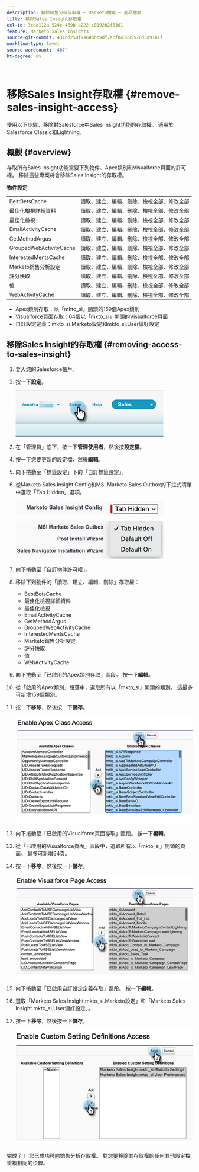 ```yaml
---
description: 移除銷售分析存取權 — Marketo檔案 — 產品檔案
title: 移除Sales Insight存取權
exl-id: 3cda112a-524e-469b-a222-c0192b2f5301
feature: Marketo Sales Insights
source-git-commit: 431bd258f9a68bbb9df7acf043085578d3d91b1f
workflow-type: tm+mt
source-wordcount: '407'
ht-degree: 0%

---
```


# 移除Sales Insight存取權 {#remove-sales-insight-access}

使用以下步驟，移除對Salesforce中Sales Insight功能的存取權。 適用於Salesforce Classic和Lightning。

## 概觀 {#overview}

存取所有Sales Insight功能需要下列物件、Apex類別和Visualforce頁面的許可權。 移除這些專案將會移除Sales Insight的存取權。

**物件設定**

<table> 
 <tbody> 
 <tr> 
   <td>BestBetsCache</td> 
   <td>讀取、建立、編輯、刪除、檢視全部、修改全部</td> 
  </tr> 
  <tr> 
   <td>最佳化檢視詳細資料</td> 
   <td>讀取、建立、編輯、刪除、檢視全部、修改全部</td> 
  </tr> 
  <tr> 
   <td>最佳化檢視</td> 
   <td>讀取、建立、編輯、刪除、檢視全部、修改全部</td> 
  </tr> 
  <tr> 
   <td>EmailActivityCache</td> 
   <td>讀取、建立、編輯、刪除、檢視全部、修改全部</td> 
  </tr> 
  <tr> 
   <td>GetMethodArgus</td> 
   <td>讀取、建立、編輯、刪除、檢視全部、修改全部</td> 
  </tr> 
  <tr> 
   <td>GroupedWebActivityCache</td> 
   <td>讀取、建立、編輯、刪除、檢視全部、修改全部</td> 
  </tr> 
  <tr> 
   <td>InterestedMentsCache</td> 
   <td>讀取、建立、編輯、刪除、檢視全部、修改全部</td> 
  </tr> 
  <tr> 
   <td>Marketo銷售分析設定</td> 
   <td>讀取、建立、編輯、刪除、檢視全部、修改全部</td> 
  </tr> 
  <tr> 
   <td>評分快取</td> 
   <td>讀取、建立、編輯、刪除、檢視全部、修改全部</td> 
  </tr> 
  <tr> 
   <td>值</td> 
   <td>讀取、建立、編輯、刪除、檢視全部、修改全部</td> 
  </tr> 
  <tr> 
   <td>WebActivityCache</td> 
   <td>讀取、建立、編輯、刪除、檢視全部、修改全部</td> 
  </tr> 
 </tbody> 
</table>

* Apex類別存取：以「mkto_si」開頭的159個Apex類別
* Visualforce頁面存取：64個以「mkto_si」開頭的Visualforce頁面
* 自訂設定定義：mkto_si.Marketo設定和mkto_si.User偏好設定

## 移除Sales Insight的存取權 {#removing-access-to-sales-insight}

1. 登入您的Salesforce帳戶。

1. 按一下&#x200B;**設定**。

   ![](assets/remove-sales-insight-access-1.png)

1. 在「管理員」底下，按一下&#x200B;**管理使用者**，然後按&#x200B;**設定檔**。

1. 按一下您要更新的設定檔，然後&#x200B;**編輯**。

1. 向下捲動至「標籤設定」下的「自訂標籤設定」。

1. 從Marketo Sales Insight Config和MSI Marketo Sales Outbox的下拉式清單中選取「Tab Hidden」選項。

   ![](assets/remove-sales-insight-access-2.png)

   ![](assets/remove-sales-insight-access-3.png)

1. 向下捲動至「自訂物件許可權」。

1. 移除下列物件的「讀取、建立、編輯、刪除」存取權：

   * BestBetsCache
   * 最佳化檢視詳細資料
   * 最佳化檢視
   * EmailActivityCache
   * GetMethodArgus
   * GroupedWebActivityCache
   * InterestedMentsCache
   * Marketo銷售分析設定
   * 評分快取
   * 值
   * WebActivityCache

1. 向下捲動至「已啟用的Apex類別存取」區段。 按一下&#x200B;**編輯**。

1. 從「啟用的Apex類別」段落中，選取所有以「mkto_si」開頭的類別。 這最多可新增159個類別。

1. 按一下&#x200B;**移除**，然後按一下&#x200B;**儲存**。

   ![](assets/remove-sales-insight-access-4.png)

1. 向下捲動至「已啟用的Visualforce頁面存取」區段。 按一下&#x200B;**編輯**。

1. 從「已啟用的Visualforce頁面」區段中，選取所有以「mkto_si」開頭的頁面。 最多可新增64頁。

1. 按一下&#x200B;**移除**，然後按一下&#x200B;**儲存**。

   ![](assets/remove-sales-insight-access-5.png)

1. 向下捲動至「已啟用自訂設定定義存取」區段。 按一下&#x200B;**編輯**。

1. 選取「Marketo Sales Insight.mkto_si.Marketo設定」和「Marketo Sales Insight.mkto_si.User偏好設定」。

1. 按一下&#x200B;**移除**，然後按一下&#x200B;**儲存**。

   ![](assets/remove-sales-insight-access-6.png)

完成了！ 您已成功移除銷售分析存取權。 對您要移除其存取權的任何其他設定檔重複相同的步驟。
